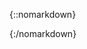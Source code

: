 {::nomarkdown}
<div id="content">
</div>
<script type="module">
import { Octokit } from "https://esm.sh/@octokit/core";

const v=1;
const octokit=new Octokit({ auth: `` });
const repos = {
	"Emmotes": {
		"name": "Emmote",
		"repo": "IC_Addons",
		"path": "/IC_Addons"
	},
	"imp444": {
		"name": "ImpEGamer",
		"repo": "IC_Addons",
		"path": ""
	},
	"Pneumatus": {
		"name": "Ismo",
		"repo": "IC-Addons",
		"path": ""
	}
};
const baseUrl = {
	"pre": "https://raw.githubusercontent.com/",
	"mid": "/refs/heads/main/",
	"suf": "/Addon.json"
}

async function init() {
	let ele = document.getElementById(`content`);
	let names = ``;
	let first = true;
	for (let owner in repos) {
		if (first)
			first = false;
		else
			names += ` / `;
		names += repos[owner].name;
	}
	let prefix = `<h2>3rd Party Addon Versions</h2><p>Currently only includes the repos belonging to ${names}</p><br>`;
	let c = `<table><tr><th>Owner</th><th>Addon</th><th>Version</th></tr>`;
	ele.innerHTML = prefix + c + `</table>`;
	try {
		for (let owner in repos) {
			let repo = repos[owner];
			let repoStructures = await getFileList(owner,repo.repo,repo.path);
			if (repoStructures.status!=200)
				continue;
			for (let repoStructure of repoStructures.data) {
				if (repoStructure.type!="dir")
					continue;
				let addonUrl=`${baseUrl.pre}${owner}/${repo.repo}${baseUrl.mid}${repoStructure.path}${baseUrl.suf}`;
				let addon = await getVersion(addonUrl);
				c += `<tr><td>${repo.name}</td><td>${addon.Name}</td><td>${addon.Version}</td></tr>`;
				ele.innerHTML = prefix + c + `</table>`;
			}
		}
		ele.innerHTML = prefix + c + `</table><p>Done.</p>`;
	} catch {
		ele.innerHTML = prefix + `<p>Something went wrong.</p>`;
	}
}

async function getFileList(owner,repo,path) {
	return await octokit.request('GET /repos/{owner}/{repo}/contents{path}', {
		owner: owner,
		repo: repo,
		path: path,
		headers: {
			'X-GitHub-Api-Version': '2022-11-28'
		}
	});
}

async function getVersion(url) {
	var response = await fetch(url)
		.then(response => response.text());
	return await JSON.parse(response);
}

await init();
</script>
{:/nomarkdown}